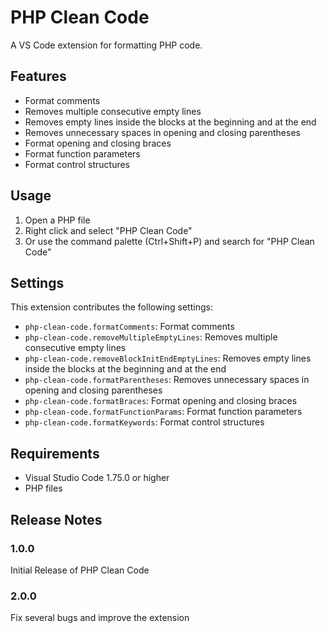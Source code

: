 # PHP Clean Code

A VS Code extension for formatting PHP code.

## Features

- Format comments
- Removes multiple consecutive empty lines
- Removes empty lines inside the blocks at the beginning and at the end
- Removes unnecessary spaces in opening and closing parentheses
- Format opening and closing braces
- Format function parameters
- Format control structures

## Usage

1. Open a PHP file
2. Right click and select "PHP Clean Code"
3. Or use the command palette (Ctrl+Shift+P) and search for "PHP Clean Code"

## Settings

This extension contributes the following settings:
* `php-clean-code.formatComments`: Format comments
* `php-clean-code.removeMultipleEmptyLines`: Removes multiple consecutive empty lines
* `php-clean-code.removeBlockInitEndEmptyLines`: Removes empty lines inside the blocks at the beginning and at the end
* `php-clean-code.formatParentheses`: Removes unnecessary spaces in opening and closing parentheses
* `php-clean-code.formatBraces`: Format opening and closing braces
* `php-clean-code.formatFunctionParams`: Format function parameters
* `php-clean-code.formatKeywords`: Format control structures

## Requirements

* Visual Studio Code 1.75.0 or higher
* PHP files

## Release Notes

### 1.0.0

Initial Release of PHP Clean Code

### 2.0.0

Fix several bugs and improve the extension